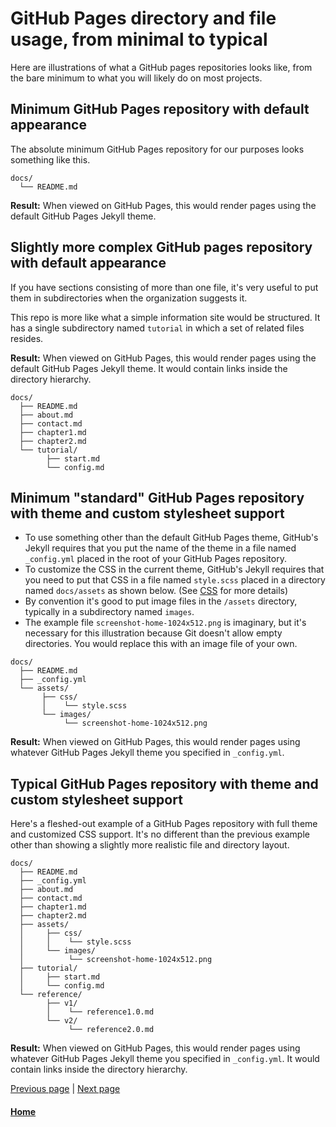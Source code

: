 # GitHub Pages directory and file usage, from minimal to typical

Here are illustrations of what a GitHub pages repositories looks like, from
the bare minimum to what you will likely do on most projects.

## Minimum GitHub Pages repository with default appearance

The absolute minimum GitHub Pages repository for our purposes looks something like this.

```
docs/
  └── README.md
```

**Result:** When viewed on GitHub Pages, this would render pages using the default GitHub Pages Jekyll theme.

## Slightly more complex GitHub pages repository with default appearance

If you have sections consisting of more than one file, it's very 
useful to put them in subdirectories when the organization suggests it.

This repo is more like what a simple information site would be 
structured. It has a single subdirectory named `tutorial` in which a set of
related files resides.

**Result:** When viewed on GitHub Pages, this would render pages using the default GitHub Pages Jekyll theme.
It would contain links inside the directory hierarchy.

```
docs/
  ├── README.md
  ├── about.md
  ├── contact.md
  ├── chapter1.md
  ├── chapter2.md
  └── tutorial/
        ├── start.md
        └── config.md
```

## Minimum "standard" GitHub Pages repository with theme and custom stylesheet support

* To use something other than the default GitHub Pages theme, GitHub's Jekyll requires that you put the name of the theme
in a file named `_config.yml` placed in the root of your GitHub Pages repository. 
* To customize the CSS in the current theme,  GitHub's Jekyll requires that you need to put that CSS in a file named `style.scss` 
placed in a directory named `docs/assets` as shown below. (See [CSS](customizing-github-pages-css.md#css) for more details)
* By convention it's good to put image files in the `/assets` directory, typically in a subdirectory named `images`.
* The example file `screenshot-home-1024x512.png` is imaginary, but it's necessary for this illustration because
Git doesn't allow empty directories. You would replace this with an image file of your own.

```
docs/
  ├── README.md
  ├── _config.yml
  └── assets/
       ├── css/
       │    └── style.scss
       └── images/
            └── screenshot-home-1024x512.png
```

**Result:** When viewed on GitHub Pages, this would render pages using whatever GitHub Pages Jekyll theme you specified in 
`_config.yml`.

## Typical GitHub Pages repository with theme and custom stylesheet support

Here's a fleshed-out example of a GitHub Pages repository with full theme and customized CSS support.
It's no different than the previous example other than showing a slightly more realistic file and
directory layout.

```
docs/
  ├── README.md
  ├── _config.yml
  ├── about.md
  ├── contact.md
  ├── chapter1.md
  ├── chapter2.md
  ├── assets/
  │     ├── css/
  │     │    └── style.scss
  │     └── images/
  │          └── screenshot-home-1024x512.png
  ├── tutorial/
  │     ├── start.md
  │     └── config.md
  └── reference/
        ├── v1/
        │    └── reference1.0.md
        └── v2/
             └── reference2.0.md
```
**Result:** When viewed on GitHub Pages, this would render pages using whatever GitHub Pages Jekyll theme you specified in 
`_config.yml`. It would contain links inside the directory hierarchy.

[Previous page](create-page-github.md) | [Next page](markdown-links.md)

#### [Home](./README.md) 
